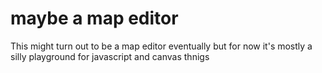 # maybe a map editor

This might turn out to be a map editor eventually but for now it's mostly a
silly playground for javascript and canvas thnigs
